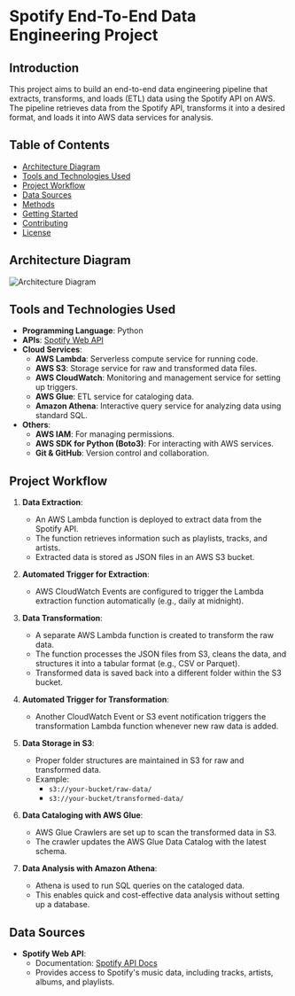 # Spotify End-To-End Data Engineering Project

## Introduction

This project aims to build an end-to-end data engineering pipeline that extracts, transforms, and loads (ETL) data using the Spotify API on AWS. The pipeline retrieves data from the Spotify API, transforms it into a desired format, and loads it into AWS data services for analysis.

## Table of Contents

- [Architecture Diagram](#architecture-diagram)
- [Tools and Technologies Used](#tools-and-technologies-used)
- [Project Workflow](#project-workflow)
- [Data Sources](#data-sources)
- [Methods](#methods)
- [Getting Started](#getting-started)
- [Contributing](#contributing)
- [License](#license)

## Architecture Diagram

![Architecture Diagram](https://drive.google.com/file/d/1kDP_ujM_vp_rxEL9VV0PKuRIR85o09hx/view?usp=sharing)


## Tools and Technologies Used

- **Programming Language**: Python
- **APIs**: [Spotify Web API](https://developer.spotify.com/documentation/web-api/)
- **Cloud Services**:
  - **AWS Lambda**: Serverless compute service for running code.
  - **AWS S3**: Storage service for raw and transformed data files.
  - **AWS CloudWatch**: Monitoring and management service for setting up triggers.
  - **AWS Glue**: ETL service for cataloging data.
  - **Amazon Athena**: Interactive query service for analyzing data using standard SQL.
- **Others**:
  - **AWS IAM**: For managing permissions.
  - **AWS SDK for Python (Boto3)**: For interacting with AWS services.
  - **Git & GitHub**: Version control and collaboration.

## Project Workflow

1. **Data Extraction**:
   - An AWS Lambda function is deployed to extract data from the Spotify API.
   - The function retrieves information such as playlists, tracks, and artists.
   - Extracted data is stored as JSON files in an AWS S3 bucket.

2. **Automated Trigger for Extraction**:
   - AWS CloudWatch Events are configured to trigger the Lambda extraction function automatically (e.g., daily at midnight).

3. **Data Transformation**:
   - A separate AWS Lambda function is created to transform the raw data.
   - The function processes the JSON files from S3, cleans the data, and structures it into a tabular format (e.g., CSV or Parquet).
   - Transformed data is saved back into a different folder within the S3 bucket.

4. **Automated Trigger for Transformation**:
   - Another CloudWatch Event or S3 event notification triggers the transformation Lambda function whenever new raw data is added.

5. **Data Storage in S3**:
   - Proper folder structures are maintained in S3 for raw and transformed data.
   - Example:
     - `s3://your-bucket/raw-data/`
     - `s3://your-bucket/transformed-data/`

6. **Data Cataloging with AWS Glue**:
   - AWS Glue Crawlers are set up to scan the transformed data in S3.
   - The crawler updates the AWS Glue Data Catalog with the latest schema.

7. **Data Analysis with Amazon Athena**:
   - Athena is used to run SQL queries on the cataloged data.
   - This enables quick and cost-effective data analysis without setting up a database.

## Data Sources

- **Spotify Web API**:
  - Documentation: [Spotify API Docs](https://developer.spotify.com/documentation/web-api/)
  - Provides access to Spotify's music data, including tracks, artists, albums, and playlists.



